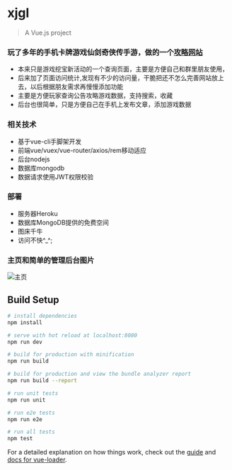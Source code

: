 # xjgl

> A Vue.js project
### 玩了多年的手机卡牌游戏仙剑奇侠传手游，做的一个[攻略网站](http://xjgl.fun)
+ 本来只是游戏挖宝新活动的一个查询页面，主要是方便自己和群里朋友使用，
+ 后来加了页面访问统计,发现有不少的访问量，干脆把还不怎么完善网站放上去，以后根据朋友需求再慢慢添加功能
+ 主要是方便玩家查询公告攻略游戏数据，支持搜索，收藏
+ 后台也很简单，只是方便自己在手机上发布文章，添加游戏数据

### 相关技术
+ 基于vue-cli手脚架开发
+ 前端vue/vuex/vue-router/axios/rem移动适应
+ 后台nodejs
+ 数据库mongodb 
+ 数据请求使用JWT权限校验

### 部署
- 服务器Heroku
- 数据库MongoDB提供的免费空间
- 图床千牛
- 访问不快^_^;

### 主页和简单的管理后台图片
![主页](http://pb2s3qp87.bkt.clouddn.com/xjgl153078165664170.png)
## Build Setup

``` bash
# install dependencies
npm install

# serve with hot reload at localhost:8080
npm run dev

# build for production with minification
npm run build

# build for production and view the bundle analyzer report
npm run build --report

# run unit tests
npm run unit

# run e2e tests
npm run e2e

# run all tests
npm test
```

For a detailed explanation on how things work, check out the [guide](http://vuejs-templates.github.io/webpack/) and [docs for vue-loader](http://vuejs.github.io/vue-loader).
